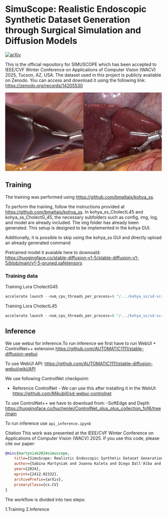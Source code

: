 # SimuScope: Realistic Endoscopic Synthetic Dataset Generation through Surgical Simulation and Diffusion Models

[![arXiv](https://img.shields.io/badge/arXiv-2407.09473-b31b1b.svg)](https://arxiv.org/abs/2412.02332)

This is the official repository for SIMUSCOPE which has been accepted to IEEE/CVF Winter Conference on Applications of Computer Vision (WACV) 2025, Tucson, AZ, USA. The dataset used in this project is publicly available on Zenodo. You can access and download it using the following link: https://zenodo.org/records/14205530

![](Images/simgen.png)

## Training
The training was performed using https://github.com/bmaltais/kohya_ss.

To perform the training, follow the instructions provided at https://github.com/bmaltais/kohya_ss. In kohya_ss_CholectL45 and kohya_ss_CholectG_45, the necessary subfolders such as config, img, log, and model are already included. The img folder has already been generated. This setup is designed to be implemented in the kohya GUI.

Additionally, it is possible to skip using the kohya_ss GUI and directly upload an already generated command

Pretrained model it avaiable here to downoald: https://huggingface.co/stable-diffusion-v1-5/stable-diffusion-v1-5/blob/main/v1-5-pruned.safetensors

### Training data
Training Lora CholectG45
```powershell
accelerate launch --num_cpu_threads_per_process=8 "/.../kohya_ss/sd-scripts/train_network.py" --network_train_unet_only --bucket_no_upscale --bucket_reso_steps=64 --cache_latents --cache_latents_to_disk --enable_bucket --min_bucket_reso=256 --max_bucket_reso=2048 --gradient_checkpointing --learning_rate="0.0012" --logging_dir="/.../WACV_2025/Training/Train_CholectG45/kohya_ss_CholectG45/log" --lr_scheduler="constant_with_warmup" --lr_scheduler_num_cycles="20" --max_data_loader_n_workers="0" --max_grad_norm="1" --resolution="512,512" --max_train_steps="13920" --min_snr_gamma=5 --mixed_precision="fp16" --network_alpha="1" --network_dim=128 --network_module=networks.lora --optimizer_type="Adafactor" --output_dir="/.../WACV_2025/Training/Train_CholectG45/kohya_ss_CholectG45/model" --output_name="Whole_s87_cholect45" --pretrained_model_name_or_path="/.../Pretrained_model_name/v1-5-pruned.safetensors" --save_every_n_epochs="1" --save_model_as=safetensors --save_precision="fp16" --text_encoder_lr=0.0012 --train_batch_size="5" --train_data_dir="/.../WACV_2025/Training/Train_CholectG45/kohya_ss_CholectG45/img" --unet_lr=0.0012 --xformers
```
Training Lora CholectL45
```powershell
accelerate launch --num_cpu_threads_per_process=8 "/.../kohya_ss/sd-scripts/train_network.py" --network_train_unet_only --bucket_no_upscale --bucket_reso_steps=64 --cache_latents --cache_latents_to_disk --enable_bucket --min_bucket_reso=256 --max_bucket_reso=2048 --gradient_checkpointing --learning_rate="0.0012" --logging_dir="/.../WACV_2025/Training/Train_CholectL45/kohya_ss_CholectL45/log" --lr_scheduler="constant_with_warmup" --lr_scheduler_num_cycles="20" --max_data_loader_n_workers="0" --max_grad_norm="1" --resolution="512,512" --max_train_steps="13920" --min_snr_gamma=5 --mixed_precision="fp16" --network_alpha="1" --network_dim=128 --network_module=networks.lora --optimizer_type="Adafactor" --output_dir="/.../WACV_2025/Training/Train_CholectL45/kohya_ss_CholectL45/model" --output_name="Whole_s87_cholect45" --pretrained_model_name_or_path="/.../v1-5-pruned.safetensors" --save_every_n_epochs="1" --save_model_as=safetensors --save_precision="fp16" --text_encoder_lr=0.0012 --train_batch_size="5" --train_data_dir="/.../WACV_2025/Training/Train_CholectL45/kohya_ss_CholectL45/img" --unet_lr=0.0012 --xformers
```

## Inference

We use webui for inference.To run inference we first have to run WebUI + ControlNet++ extension
https://github.com/AUTOMATIC1111/stable-diffusion-webui

To use WebUI API:
https://github.com/AUTOMATIC1111/stable-diffusion-webui/wiki/API

We use following ControlNet checkpoint:
- Reference ControlNet - We can use this after installing it in the WebUI:
https://github.com/Mikubill/sd-webui-controlnet

To use ControlNet++ we have to download from:
-SoftEdge and Depth
https://huggingface.co/huchenlei/ControlNet_plus_plus_collection_fp16/tree/main

To run inference use ```api_inference.ipynb```

Citation 
This work was presented at the IEEE/CVF Winter Conference on Applications of Computer Vision (WACV) 2025. If you use this code, please cite our paper:
```bibtex
@misc{martyniak2024simuscope,
    title={SimuScope: Realistic Endoscopic Synthetic Dataset Generation through Surgical Simulation and Diffusion Models},
    author={Sabina Martyniak and Joanna Kaleta and Diego Dall'Alba and Michał Naskręt and Szymon Płotka and Przemysław Korzeniowski},
    year={2024},
    eprint={2412.02332},
    archivePrefix={arXiv},
    primaryClass={cs.CV}
}
```
The workflow is divided into two steps:

1.Training
2.Inference

